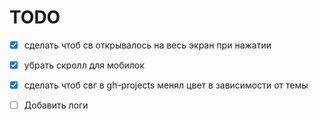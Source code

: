 
# TODO
- [x] сделать чтоб св открывалось на весь экран при нажатии
- [x] убрать скролл для мобилок
- [x] сделать чтоб свг в gh-projects менял цвет в зависимости от темы
- [ ] Добавить логи
  
